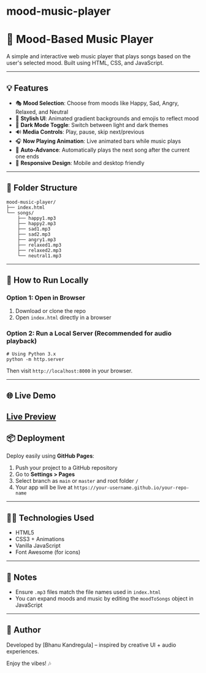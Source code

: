 # mood-music-player
# 🎵 Mood-Based Music Player

A simple and interactive web music player that plays songs based on the user's selected mood. Built using HTML, CSS, and JavaScript.

---

## 💡 Features

* 🎭 **Mood Selection**: Choose from moods like Happy, Sad, Angry, Relaxed, and Neutral
* 🎨 **Stylish UI**: Animated gradient backgrounds and emojis to reflect mood
* 🌙 **Dark Mode Toggle**: Switch between light and dark themes
* 🔊 **Media Controls**: Play, pause, skip next/previous
* 🎧 **Now Playing Animation**: Live animated bars while music plays
* 🔄 **Auto-Advance**: Automatically plays the next song after the current one ends
* 📱 **Responsive Design**: Mobile and desktop friendly

---

## 📁 Folder Structure

```
mood-music-player/
├── index.html
└── songs/
    ├── happy1.mp3
    ├── happy2.mp3
    ├── sad1.mp3
    ├── sad2.mp3
    ├── angry1.mp3
    ├── relaxed1.mp3
    ├── relaxed2.mp3
    └── neutral1.mp3
```

---

## 🚀 How to Run Locally

### Option 1: Open in Browser

1. Download or clone the repo
2. Open `index.html` directly in a browser

### Option 2: Run a Local Server (Recommended for audio playback)

```
# Using Python 3.x
python -m http.server
```

Then visit `http://localhost:8000` in your browser.

---

## 🌐 Live Demo

[Live Preview](https://bhanukandregula2023.github.io/mood-music-player/) 
---

## 📦 Deployment

Deploy easily using **GitHub Pages**:

1. Push your project to a GitHub repository
2. Go to **Settings > Pages**
3. Select branch as `main` or `master` and root folder `/`
4. Your app will be live at `https://your-username.github.io/your-repo-name`

---

## 🧑‍💻 Technologies Used

* HTML5
* CSS3 + Animations
* Vanilla JavaScript
* Font Awesome (for icons)

---

## 📌 Notes

* Ensure `.mp3` files match the file names used in `index.html`
* You can expand moods and music by editing the `moodToSongs` object in JavaScript

---

## 👤 Author

Developed by [Bhanu Kandregula] – inspired by creative UI + audio experiences.

Enjoy the vibes! 🎶
